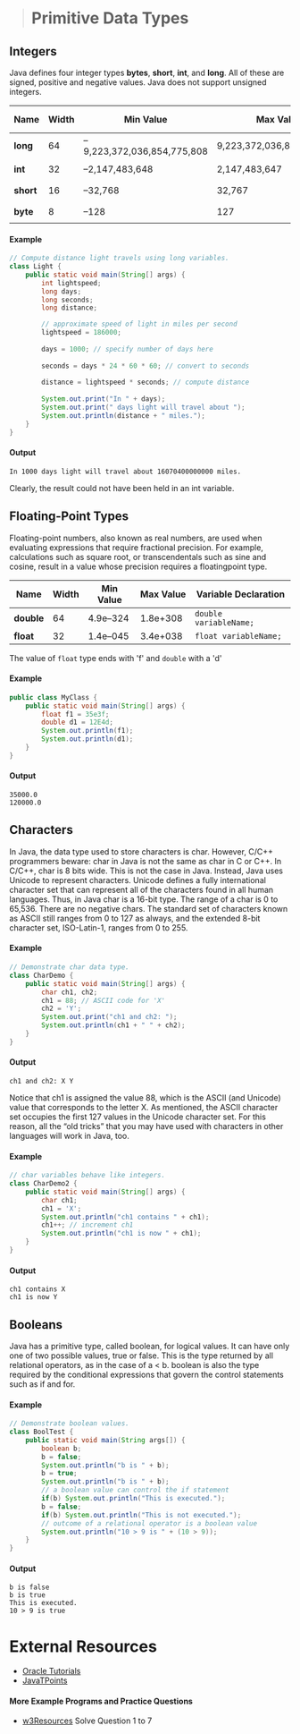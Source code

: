 ># Primitive Data Types

## Integers
Java defines four integer types __bytes__, __short__, __int__, and __long__. All of these are signed, positive and negative values. Java does not support unsigned integers.

|Name|Width|Min Value|Max Value|Variable Declaration|
|---|---|---|---|---|
|__long__|64|–9,223,372,036,854,775,808|9,223,372,036,854,775,807| <code>long variableName;</code>|
|__int__|32|–2,147,483,648|2,147,483,647|<code>int variableName;</code>|
|__short__|16|–32,768|32,767|<code>short variableName;</code>|
|__byte__|8|–128|127|<code>byte variableName;</code>|


#### Example
```java
// Compute distance light travels using long variables.
class Light {
    public static void main(String[] args) {
        int lightspeed;
        long days;
        long seconds;
        long distance;

        // approximate speed of light in miles per second
        lightspeed = 186000;
        
        days = 1000; // specify number of days here
        
        seconds = days * 24 * 60 * 60; // convert to seconds
        
        distance = lightspeed * seconds; // compute distance
        
        System.out.print("In " + days);
        System.out.print(" days light will travel about ");
        System.out.println(distance + " miles.");
    }
}
```

#### Output
    In 1000 days light will travel about 16070400000000 miles.

Clearly, the result could not have been held in an int variable.

## Floating-Point Types
Floating-point numbers, also known as real numbers, are used when evaluating expressions
that require fractional precision. For example, calculations such as square root, or
transcendentals such as sine and cosine, result in a value whose precision requires a floatingpoint
type.


|Name|Width|Min Value|Max Value|Variable Declaration|
|---|---|---|---|---|
|__double__|64|4.9e–324|1.8e+308|`double variableName;`|
|__float__|32|1.4e–045|3.4e+038|`float variableName;`|

The value of `float` type ends with 'f' and `double` with a 'd'

#### Example

```java    
public class MyClass {
    public static void main(String[] args) {
        float f1 = 35e3f;
        double d1 = 12E4d;
        System.out.println(f1);
        System.out.println(d1);  
    }
}
```

#### Output

    35000.0
    120000.0



## Characters

In Java, the data type used to store characters is char. However, C/C++ programmers
beware: char in Java is not the same as char in C or C++. In C/C++, char is 8 bits wide. This
is not the case in Java. Instead, Java uses Unicode to represent characters. Unicode defines a
fully international character set that can represent all of the characters found in all human
languages. Thus, in Java char is a 16-bit type. The range of a char is 0 to 65,536. There are no
negative chars. The standard set of characters known as ASCII still ranges from 0 to 127 as
always, and the extended 8-bit character set, ISO-Latin-1, ranges from 0 to 255.

#### Example
```java
// Demonstrate char data type.
class CharDemo {
    public static void main(String[] args) {
        char ch1, ch2;
        ch1 = 88; // ASCII code for 'X'
        ch2 = 'Y';
        System.out.print("ch1 and ch2: ");
        System.out.println(ch1 + " " + ch2);
    }
}
```

#### Output

    ch1 and ch2: X Y

Notice that ch1 is assigned the value 88, which is the ASCII (and Unicode) value that
corresponds to the letter X. As mentioned, the ASCII character set occupies the first 127
values in the Unicode character set. For this reason, all the “old tricks” that you may have
used with characters in other languages will work in Java, too.

#### Example

```java
// char variables behave like integers.
class CharDemo2 {
    public static void main(String[] args) {
        char ch1;
        ch1 = 'X';
        System.out.println("ch1 contains " + ch1);
        ch1++; // increment ch1
        System.out.println("ch1 is now " + ch1);
    }
}
```

#### Output

    ch1 contains X
    ch1 is now Y

## Booleans

Java has a primitive type, called boolean, for logical values. It can have only one of two
possible values, true or false. This is the type returned by all relational operators, as in the
case of a < b. boolean is also the type required by the conditional expressions that govern the
control statements such as if and for.

#### Example

```java
// Demonstrate boolean values.
class BoolTest {
    public static void main(String args[]) {
        boolean b;
        b = false;
        System.out.println("b is " + b);
        b = true;
        System.out.println("b is " + b);
        // a boolean value can control the if statement
        if(b) System.out.println("This is executed.");
        b = false;
        if(b) System.out.println("This is not executed.");
        // outcome of a relational operator is a boolean value
        System.out.println("10 > 9 is " + (10 > 9));
    }
}
```


#### Output

    b is false
    b is true
    This is executed.
    10 > 9 is true


# External Resources

* [Oracle Tutorials](https://docs.oracle.com/javase/tutorial/java/nutsandbolts/datatypes.html)
* [JavaTPoints](https://www.javatpoint.com/java-data-types)

#### More Example Programs and Practice Questions

* [w3Resources](https://www.w3resource.com/java-exercises/basic/index.php) Solve Question 1 to 7